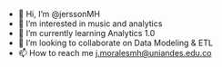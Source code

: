 - 👋 Hi, I’m @jerssonMH
- 👀 I’m interested in music and analytics
- 🌱 I’m currently learning Analytics 1.0
- 💞️ I’m looking to collaborate on Data Modeling & ETL
- 📫 How to reach me j.moralesmh@uniandes.edu.co

<!---
jerssonMH/jerssonMH is a ✨ special ✨ repository because its `README.md` (this file) appears on your GitHub profile.
You can click the Preview link to take a look at your changes.
--->

